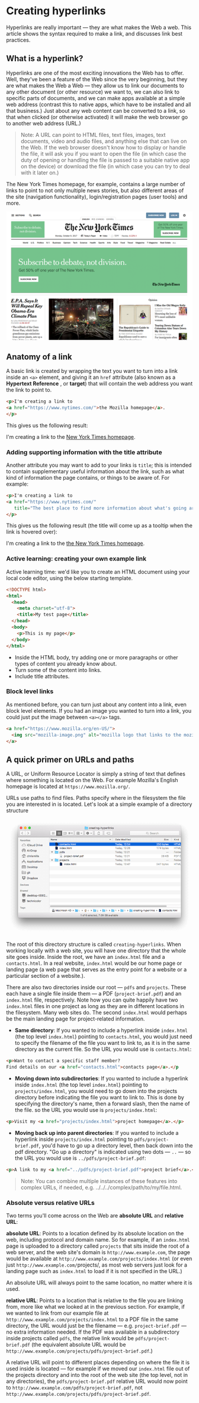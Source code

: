 # Creating hyperlinks

Hyperlinks are really important — they are what makes the Web a web. This article shows the syntax required to make a link, and discusses link best practices.

## What is a hyperlink?

Hyperlinks are one of the most exciting innovations the Web has to offer. Well, they've been a feature of the Web since the very beginning, but they are what makes the Web a Web — they allow us to link our documents to any other document (or other resource) we want to, we can also link to specific parts of documents, and we can make apps available at a simple web address (contrast this to native apps, which have to be installed and all that business.) Just about any web content can be converted to a link, so that when clicked (or otherwise activated) it will make the web browser go to another web address (URL.)

>	Note: A URL can point to HTML files, text files, images, text documents, video and audio files, and anything else that can live on the Web. If the web browser doesn't know how to display or handle the file, it will ask you if you want to open the file (in which case the duty of opening or handling the file is passed to a suitable native app on the device) or download the file (in which case you can try to deal with it later on.)

The New York Times homepage, for example, contains a large number of links to point to not only multiple news stories, but also different areas of the site (navigation functionality), login/registration pages (user tools) and more.

<p align="center">
	<img src="images/newyorktimes.png" alt="new york times home page">
</p>

## Anatomy of a link

A basic link is created by wrapping the text you want to turn into a link inside an `<a>` element, and giving it an `href` attribute (also known as a <strong>Hypertext Reference</strong> , or <strong>target</strong>) that will contain the web address you want the link to point to.

```html
<p>I'm creating a link to
<a href="https://www.nytimes.com/">the Mozilla homepage</a>.
</p>
```

This gives us the following result:

I'm creating a link to the [New York Times homepage](https://www.nytimes.com/).

### Adding supporting information with the title attribute

Another attribute you may want to add to your links is `title`; this is intended to contain supplementary useful information about the link, such as what kind of information the page contains, or things to be aware of. For example:

```html
<p>I'm creating a link to
<a href="https://www.nytimes.com/"
   title="The best place to find more information about what's going around">the New York Times homepage</a>.
</p>
```

This gives us the following result (the title will come up as a tooltip when the link is hovered over):

I'm creating a link to the <a href="https://www.nytimes.com/"
   title="The best place to find more information about what's going around">the New York Times homepage</a>.

### Active learning: creating your own example link

Active learning time: we'd like you to create an HTML document using your local code editor, using the below starting template.

```html
<!DOCTYPE html>
<html>
  <head>
    <meta charset="utf-8">
    <title>My test page</title>
  </head>
  <body>
    <p>This is my page</p>
  </body>
</html>
```


* Inside the HTML body, try adding one or more paragraphs or other types of content you already know about.
* Turn some of the content into links.
* Include title attributes.

### Block level links

As mentioned before, you can turn just about any content into a link, even block level elements. If you had an image you wanted to turn into a link, you could just put the image between `<a></a>` tags.

```html
<a href="https://www.mozilla.org/en-US/">
  <img src="mozilla-image.png" alt="mozilla logo that links to the mozilla homepage">
</a>
```

## A quick primer on URLs and paths

A URL, or Uniform Resource Locator is simply a string of text that defines where something is located on the Web. For example Mozilla's English homepage is located at `https://www.mozilla.org/`.

URLs use paths to find files. Paths specify where in the filesystem the file you are interested in is located. Let's look at a simple example of a directory structure 

<p align="center">
	<img src="images/simple-directory.png" alt="simple directory">
</p>

The root of this directory structure is called `creating-hyperlinks`. When working locally with a web site, you will have one directory that the whole site goes inside. Inside the root, we have an `index.html` file and a `contacts.html`. In a real website, `index.html` would be our home page or landing page (a web page that serves as the entry point for a website or a particular section of a website.).

There are also two directories inside our root — `pdfs` and `projects`. These each have a single file inside them — a PDF (`project-brief.pdf`) and an `index.html` file, respectively. Note how you can quite happily have two `index.html` files in one project as long as they are in different locations in the filesystem. Many web sites do. The second `index.html` would perhaps be the main landing page for project-related information.

* <strong>Same directory</strong>: If you wanted to include a hyperlink inside `index.html` (the top level `index.html`) pointing to `contacts.html`, you would just need to specify the filename of the file you want to link to, as it is in the same directory as the current file. So the URL you would use is `contacts.html`:

```html
<p>Want to contact a specific staff member?
Find details on our <a href="contacts.html">contacts page</a>.</p
```

* <strong>Moving down into subdirectories</strong>: If you wanted to include a hyperlink inside `index.html` (the top level `index.html`) pointing to `projects/index.html`, you would need to go down into the projects directory before indicating the file you want to link to. This is done by specifying the directory's name, then a forward slash, then the name of the file. so the URL you would use is `projects/index.html`:

```html
<p>Visit my <a href="projects/index.html">project homepage</a>.</p>
```

* <strong>Moving back up into parent directories</strong>: If you wanted to include a hyperlink inside `projects/index.html` pointing to `pdfs/project-brief.pdf`, you'd have to go up a directory level, then back down into the pdf directory. "Go up a directory" is indicated using two dots — `..` — so the URL you would use is `../pdfs/project-brief.pdf`:

```html
<p>A link to my <a href="../pdfs/project-brief.pdf">project brief</a>.</p>
```

>	Note: You can combine multiple instances of these features into complex URLs, if needed, e.g. ../../../complex/path/to/my/file.html.

### Absolute versus relative URLs

Two terms you'll come across on the Web are <strong>absolute URL</strong> and <strong>relative URL</strong>:

<strong>absolute URL</strong>: Points to a location defined by its absolute location on the web, including protocol and domain name. So for example, if an `index.html` page is uploaded to a directory called `projects` that sits inside the root of a web server, and the web site's domain is `http://www.example.com`, the page would be available at `http://www.example.com/projects/index.html` (or even just `http://www.example.com/`projects/, as most web servers just look for a landing page such as `index.html` to load if it is not specified in the URL.)

An absolute URL will always point to the same location, no matter where it is used.

<strong>relative URL</strong>: Points to a location that is relative to the file you are linking from, more like what we looked at in the previous section. For example, if we wanted to link from our example file at `http://www.example.com/projects/index.html` to a PDF file in the same directory, the URL would just be the filename — e.g. `project-brief.pdf` — no extra information needed. If the PDF was available in a subdirectory inside projects called `pdfs`, the relative link would be `pdfs/project-brief.pdf` (the equivalent absolute URL would be `http://www.example.com/projects/pdfs/project-brief.pdf`.)

A relative URL will point to different places depending on where the file it is used inside is located — for example if we moved our `index.html` file out of the projects directory and into the root of the web site (the top level, not in any directories), the `pdfs/project-brief.pdf` relative URL would now point to `http://www.example.com/pdfs/project-brief.pdf`, not `http://www.example.com/projects/pdfs/project-brief.pdf`.




